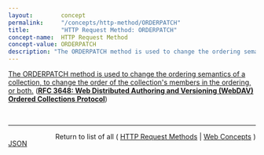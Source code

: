 ```yaml
---
layout:        concept
permalink:     "/concepts/http-method/ORDERPATCH"
title:         "HTTP Request Method: ORDERPATCH"
concept-name:  HTTP Request Method
concept-value: ORDERPATCH
description: "The ORDERPATCH method is used to change the ordering semantics of a collection, to change the order of the collection's members in the ordering, or both."
---
```


[The ORDERPATCH method is used to change the ordering semantics of a collection, to change the order of the collection's members in the ordering, or both.](http://tools.ietf.org/html/rfc3648#section-7 "Read documentation for HTTP Request Method &#34;ORDERPATCH&#34;") (**[RFC 3648: Web Distributed Authoring and Versioning (WebDAV) Ordered Collections Protocol](/specs/IETF/RFC/3648 "This specification extends the Web Distributed Authoring and Versioning (WebDAV) Protocol to support the server-side ordering of collection members. Of particular interest are orderings that are not based on property values, and so cannot be achieved using a search protocol's ordering option and cannot be maintained automatically by the server. Protocol elements are defined to let clients specify the position in the ordering of each collection member, as well as the semantics governing the ordering.")**)

<br/>
<hr/>

<p style="float : left"><a href="./ORDERPATCH.json" title="JSON representing this particular Web Concept value">JSON</a></p>
<p style="text-align: right">Return to list of all ( <a href="../http-method/">HTTP Request Methods</a> | <a href="../">Web Concepts</a> )</p>
